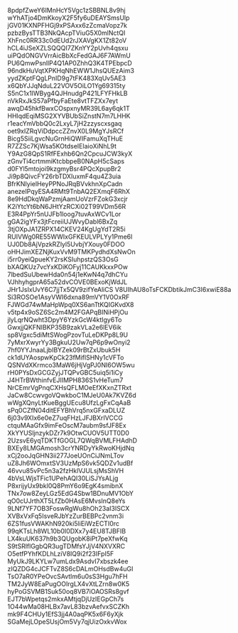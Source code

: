 8pdpfZweY6IMnHcY5Vgc1zSBBNL8v9hj
wYhATjo4DmKkoyX2F5fy6uDEAYSmsUlp
jGV01KXNPFHGj9xPSAxx6zZcmaVopz7k
pzbzBysTTB3NkQAcpTViuG5X0mlNctQI
XhFnc0RR33c0dEUd2rJXAVgKX1Zt82oV
hCL4iJSeXZLSQQQI7ZKnYY2pUvh4qsxu
uiPQdONGVVrrAicBbXcFedGAJ6F7AWmU
PU6QmwPsnllP4Q1AP0ZhhQ3K4TPEbpcD
96ndkHuVqtXPKHqNhEWW1JhsQUEzAim3
yydZKptFQgLPnID9g7tFK483XqUv5AE3
x6QbYJJqNduL22VOV5OiLO1Yg69315ty
S5nC1x1lWByg4QJHnudgP421LFYFHkLB
nVkRxJkS57aPfbyFaEte8vtTFZXx7eyt
awqD45hkfBwxCOspxnyMR39L6ay6qk1T
HHlqdEqiMSG2XYVBUbSiZnstN7m7LHHK
r1eacYmVbbQ0c2LxyL7jH2zzyscxsgaq
oet9xIZRqViDdpccZZnvX0L9MgYJsRCf
Bicg5SiiLgvcNuGrnHiQWIFamuXqTHuE
R7ZZSc7KjWsa5KOtdseIElaioXiNhL9t
Y9AzG8QpS1RfFExhb6Qn2CpcuJCW3kyX
zGnvTi4crtmmiKtcbbpeB0NApH5cSaps
d0FYl5mtojoi9kzgmyBsr4PQcXpupBr2
Ji9p8QivcFY26rbTDXIuxmF4qu4Z3uia
BfrKNIyielHeyPPNoJRqBVvkhnXpCadn
anezeIPqyESA4RMt9TnbAQ2EXmqF6RhX
8e9HdDkqWaPzmjAamUoVzrFZokG3xcjr
K2iYtcYt6bN6JHtYzRCXi02T99VDm56R
E3R4PpYr5nUJFb1loog7tuvAxWCv1Lor
gGA2igYFx3jtFcreiiUJWvyDabl6BxZq
3tjOXpJA1ZRPX14CKEV24KgUgYdT2R5i
RUIVWg0RE55WWIxGFKEULVPLYy1Pme6l
UJ0Db8AjVpzkRZlyl5UvbjYXouy0FDOO
oHHJimXEZNjKuxVvM9TMKPydhdXsNwOn
i5rr0yeiQpueKY2rsKSIuhpstzQS3OsG
bXAQKUz7vcYxKDiKOFyj11CAUKkxxPOw
7lbedSuUbewHda0n54j1eKwN4q7dhCYu
VJhhyhgprA65a52dvCOVE0BExoKjWdJL
JHr1JsIxUvY6C7jjTx5QV9zifYeAliCS
V8UIhAU8oTsFCKDbtikJmC3I6xwiE88a
Si3ROSOe1AsyVWI6dxna89mVY1V0OxRF
FJWGd74wMaHpWpq0XS6anTtKQIGKvdX8
v5tp4x9oSZ6Sc2m4M2FGAPqBINiHPjOu
jlyLqrNQwht3DpyY6YzkGcW4ktIgy6To
GwxjjQKFNIBKP35B9zakVLa2e6lEV6ik
sp8Vgxc5diMtSWogPzovTuLeDKPp8L9U
7yMxrXwyrYy3BgkuU2Uw7qP6p9wOnyi2
7hf0YYJnaaLjbIBYZek09rBtZxUbuk5H
ck1dUYAospwKpCk23fMiflSHNy1cVFTo
QSNVdXKrmco3MaW6jHjVgPJ0NI6OW5wu
rH0PYsDxGCGZyjJTQPvGBC5uiq5i1iCy
J4HTrBWthinfvEJIIMPH836S1vHeTum7
NrCEmrVgPnqCXHsQFLMOeEfXKxnZTRxt
JaCw8CcwvgoVQwkboC1MJeU0Ak7KVZ6d
wWgXQnyLtKueBggUEcu8UfzLgFxCqAaB
sPq0CZfN04ditEFYBhVrq5nxGFxaDLUZ
6j03v9XIx6e0eZ7uqFHzLJFJBXrIVCCG
ctquMAaGfx9imFeOscM7aubm9sfJF8Ex
XkYYUSljnzykDZr7k9OtwCUOV5UTT0D0
2UzsvE6yqTDKTfGOGL7QWqBVMLFHAdhD
BXEy8LMGAmosh3crYNRDyYkRwoKHjdNq
xCj2ooJqGHN3ii277JoeUOnCiJNmLTov
uZ8Jh6WOmxtSV3UzMpS6vk5QDZv1udBf
46vvu85vPc5n3a2fzHklVJULsjMsShVH
4bVsLWjsTFic1UPehAQI30LiSJYsALjg
P8xrijyUx9bkl0Q8PmY6o9EgK4smibnX
TNx7ow8ZeyLGz5EdG4Sbw1BDnuMV1ObY
qO0cUJrthXT5LfZb0HAsE6MvsInQ8eYs
9LNf7YF7OB3FoswRgWu8hOh23aI3ISCX
XVBxVxFq5IsveRJbYzZurBEBPc2vnm3i
6ZS1fusVWAKhN920ki5liEiWzECTI0rc
99qKTsLh8WL10b0I0DXx7y4EU8TJBFIB
LX4kuUK637h9b3QUgobK8iPt7peXfwKq
S9tSRlflGgbQR3ugTDMfsYJjV4NXVXRC
O5etfPYhfKDLhLziV8IQ9i2f23IFpI5F
MyUkJ9LKYLw7umLdx9AsdvI7xbszk4ee
zIQZDG4cJCFTvZ8S6cDALmOHsdBw4uGI
TsO7aR0YPeOvcSAvtlm6u0sS3Hgu7hFH
TM2JyW8EaPugOOIrgLX4vXtLZrn8w0K5
hyPoGSVMB1Suk50oq8VB7iOAOSRs8gvf
EJT7bWpetqs2mkxAMtjqDjUzIEGpCh7s
1O44wMa08HLBx7avL83bzvAefvxSCZKh
mk9F4CHUy1EfS3jj4A0aqPK5x6F6yXjk
SGaMejLOpeSUsjOm5Vy7qjUizOxkvWox
